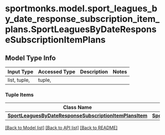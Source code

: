 # sportmonks.model.sport_leagues_by_date_response_subscription_item_plans.SportLeaguesByDateResponseSubscriptionItemPlans

## Model Type Info
Input Type | Accessed Type | Description | Notes
------------ | ------------- | ------------- | -------------
list, tuple,  | tuple,  |  | 

### Tuple Items
Class Name | Input Type | Accessed Type | Description | Notes
------------- | ------------- | ------------- | ------------- | -------------
[**SportLeaguesByDateResponseSubscriptionItemPlansItem**](SportLeaguesByDateResponseSubscriptionItemPlansItem.md) | [**SportLeaguesByDateResponseSubscriptionItemPlansItem**](SportLeaguesByDateResponseSubscriptionItemPlansItem.md) | [**SportLeaguesByDateResponseSubscriptionItemPlansItem**](SportLeaguesByDateResponseSubscriptionItemPlansItem.md) |  | 

[[Back to Model list]](../../README.md#documentation-for-models) [[Back to API list]](../../README.md#documentation-for-api-endpoints) [[Back to README]](../../README.md)

